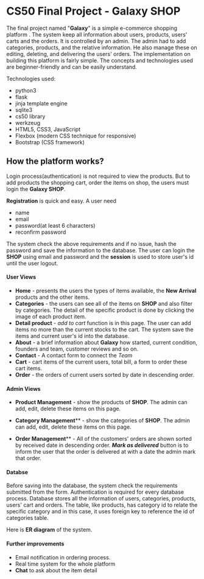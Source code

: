 # CS50 Final Project - Galaxy SHOP

The final project named "**Galaxy**"  is  a simple e-commerce  shopping platform . The  system  keep all information about users, products, users' carts and the orders. It is controlled by an admin. The admin had to add categories, products, and the relative information. He also manage these on editing, deleting, and delivering the users' orders. The implementation on building this platform is fairly simple. The concepts and technologies used are beginner-friendly and can be easily understand.



Technologies used:

- python3
- flask
- jinja template engine
- sqlite3
- cs50 library 
- werkzeug
- HTML5, CSS3, JavaScript
- Flexbox (modern CSS technique for responsive)
- Bootstrap (CSS framework)



## How the platform works?

Login process(authentication) is not required to view the products. But to add products the shopping cart, order the items on shop, the users must login the **Galaxy SHOP**. 

**Registration** is quick and easy. A user need 

- name
- email
- password(at least 6 characters) 
- reconfirm password

The system check the above requirements and if no issue, hash the password and save the information to the database. The user can login the **SHOP** using email and password and the **session**  is used to store user's id until the user logout.   

#### User Views

- **Home** - presents the users the types of items available, the **New Arrival** products and the other items.   
- **Categories** - the users can see all of the items on **SHOP**  and also filter by categories. The detail of the specific product is done by clicking the image of each product item.
- **Detail product** -  *add to cart* function is in this page. The user can add items no more than the current stocks to the cart. The system save the items and current user's id into the database.
- **About** - a brief information about **Galaxy** how started, current condition, founders and team, customer reviews and so on.
- **Contact** -  A contact form to connect the *Team*
- **Cart**  - cart items of the current users, total bill, a form to order these cart items.
- **Order** - the orders of current users sorted by date in descending order.



#### Admin Views

- **Product Management** - show the products of **SHOP**. The admin can add, edit, delete these items on this page.

-  **Category Management****  -   show the categories of **SHOP**. The admin can add, edit, delete these items on this page.

- **Order Management**** - All of the customers' orders are shown sorted by received date in descending order. ***Mark as delivered*** button is to inform the user that the order is delivered at with a date the  admin mark that order.

  

#### Databse

Before saving into the database, the system check the requirements submitted from the form. Authentication is required for every database process. Database stores all the information of users, categories, products, users' cart and orders. The table, like products, has category id to relate the specific category and in this case, it uses foreign key to reference  the id of categories table.

Here  is **ER diagram** of the system.





#### Further improvements

- Email notification in ordering process.
- Real time system for the whole platform
- **Chat**  to ask about the item detail

